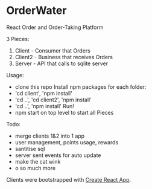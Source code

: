 # OrderWater
React Order and Order-Taking Platform

3 Pieces:

1. Client - Consumer that Orders
2. Client2 - Business that receives Orders
3. Server - API that calls to sqlite server

Usage:
- clone this repo
Install npm packages for each folder:
- 'cd client', 'npm install'
- 'cd ..', 'cd client2', 'npm install'
- 'cd ..', 'npm install'
Run!
- npm start on top level to start all Pieces

Todo:
- merge clients 1&2 into 1 app
- user management, points usage, rewards
- santitise sql
- server sent events for auto update
- make the cat wink
- o so much more



Clients were bootstrapped with [Create React App](https://github.com/facebookincubator/create-react-app).

